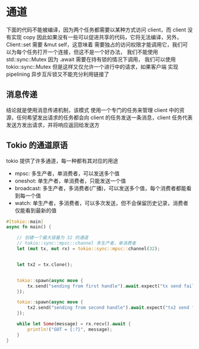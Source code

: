 # 通道
 下面的代码不能被编译，因为两个任务都需要以某种方式访问 client，而 client 没有实现 copy
 因此如果没有一些可以促进共享的代码，它将无法编译，另外，Client::set 需要 &mut self，这意味着
 需要独占的访问权限才能调用它，我们可以为每个任务打开一个连接，但这不是一个好办法，
 我们不能使用 std::sync::Mutex 因为 .await 需要在持有锁的情况下调用，
 我们可以使用 tokio::sync::Mutex 但是这样又仅允许一个进行中的请求，如果客户端 实现 pipelining
 异步互斥锁又不能充分利用链接了
 
## 消息传递

结论就是使用消息传递机制，该模式 使用一个专门的任务来管理 client 中的资源，任何希望发出请求的任务都会向
client 的任务发送一条消息，client 任务代表发送方发出请求，并将响应返回给发送方



## Tokio 的通道原语

tokio 提供了许多通道，每一种都有其对应的用途
- mpsc: 多生产者，单消费者，可以发送多个值
- oneshot: 单生产者，单消费者，只能发送一个值 
- broadcast: 多生产者，多消费者(广播)，可以发送多个值，每个消费者都能看到每一个值 
- watch: 单生产者，多消费者，可以多次发送，但不会保留历史记录，消费者仅能看到最新的值 


```rust
#[tokio::main]
async fn main() {

    // 创建一个最大容量为 32 的通道
    // tokio::sync::mpsc::channel 多生产者，单消费者
    let (mut tx, mut rx) = tokio::sync::mpsc::channel(32);


    let tx2 = tx.clone();


    tokio::spawn(async move {
        tx.send("sending from first handle").await.expect("tx send failed");
    });

    tokio::spawn(async move {
        tx2.send("sending from second handle").await.expect("tx2 send failed");
    });

    while let Some(message) = rx.recv().await {
        println!("GOT = {:?}", message);
    }
}

```